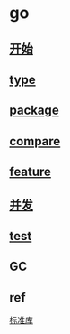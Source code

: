 # go  

## [开始](go-start.md)

## [type](go-type.md)

## [package](go-package.md)

## [compare](go-compare.md)

## [feature](go-feature.md)

## [并发](go-concurrent.md)

## [test](go-test.md)

## GC

## ref

[标准库](https://studygolang.com/pkgdoc)
